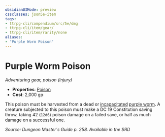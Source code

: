 ```yaml
---
obsidianUIMode: preview
cssclasses: json5e-item
tags:
- ttrpg-cli/compendium/src/5e/dmg
- ttrpg-cli/item/gear/
- ttrpg-cli/item/rarity/none
aliases: 
- "Purple Worm Poison"
---
```

# Purple Worm Poison
*Adventuring gear, poison (injury)*  


- **Properties**: [Poison](/CLI/item-properties.md#Poison)
- **Cost**: 2,000 gp

This poison must be harvested from a dead or [incapacitated](/CLI/conditions.md#Incapacitated) [purple worm](/CLI/bestiary/monstrosity/purple-worm.md). A creature subjected to this poison must make a DC 19 Constitution saving throw, taking 42 (`12d6`) poison damage on a failed save, or half as much damage on a successful one.

*Source: Dungeon Master's Guide p. 258. Available in the <span title='Systems Reference Document (5.1)'>SRD</span>*